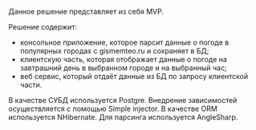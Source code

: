 Данное решение представляет из себя MVP.

Решение содержит:
 - консольное приложение, которое парсит данные о погоде в популярных городах с gismemteo.ru и сохраняет в БД;
 - клиентскую часть, которая отображает данные о погоде на завтрашний день в выбранном городе и на выбранный час;
 - веб сервис, который отдаёт данные из БД по запросу клиентской части.
 
 В качестве СУБД используется Postgre. Внедрение зависимостей осуществляется с помощью Simple injector. В качестве ORM используется NHibernate. Для парсинга используется AngleSharp.
